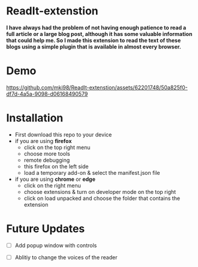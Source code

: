 # ReadIt-extenstion

**I have always had the problem of not having enough patience to read a full article or a large blog post, although it has some valuable information that could help me.
So I made this extension to read the text of these blogs using a simple plugin that is available in almost every browser.**

# Demo

https://github.com/mki98/ReadIt-extenstion/assets/62201748/50a825f0-df7d-4a5a-9098-d06168490579
# Installation 
- First download this repo to your device
- if you are using **firefox**
	-  click on the top right menu 
	-  choose more tools
	-  remote debugging
  -  this firefox on the left side
  -  load a temporary add-on & select the manifest.json file
- if you are using **chrome** or **edge**
  - click on the right menu
  - choose extensions & turn on developer mode on the top right
  - click on load unpacked and choose the folder that contains the extension 

# Future Updates 	

- [ ] Add popup window with controls

- [ ] Ablitiy to change the voices of the reader
